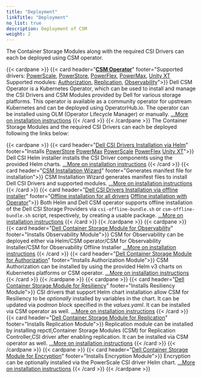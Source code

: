 ```yaml
---
title: "Deployment"
linkTitle: "Deployment"
no_list: true
description: Deployment of CSM
weight: 2
---
```


The Container Storage Modules along with the required CSI Drivers can each be deployed using CSM operator.

{{< cardpane >}}
  {{< card header="[**CSM Operator**](csmoperator/)"
          footer="Supported drivers: [PowerScale](csmoperator/drivers/powerscale/), [PowerStore](csmoperator/drivers/powerstore/), [PowerFlex](csmoperator/drivers/powerflex/), [PowerMax](csmoperator/drivers/powermax/), [Unity XT](csmoperator/drivers/unity/) <br> Supported modules: [Authorization](csmoperator/modules/authorization/), [Replication](csmoperator/modules/replication/), [Observability](csmoperator/modules/observability/)">}}
  Dell CSM Operator is a Kubernetes Operator, which can be used to install and manage the CSI Drivers and CSM Modules provided by Dell for various storage platforms. This operator is available as a community operator for upstream Kubernetes and can be deployed using OperatorHub.io. The operator can be installed using OLM (Operator Lifecycle Manager) or manually.
[...More on installation instructions](csmoperator/)
  {{< /card >}}
{{< /cardpane >}}
The Container Storage Modules and the required CSI Drivers can each be deployed following the links below:


{{< cardpane >}}
  {{< card header="[Dell CSI Drivers Installation via Helm](helm/drivers)"
          footer="Installs [PowerStore](helm/drivers/installation/powerstore/) [PowerMax](helm/drivers/installation/powermax/) [PowerScale](helm/drivers/installation/isilon/) [PowerFlex](helm/drivers/installation/powerflex/) [Unity XT](helm/drivers/installation/unity/)">}}
   Dell CSI Helm installer installs the CSI Driver components using the provided Helm charts.
   [...More on installation instructions](helm/drivers/installation/)
  {{< /card >}}
  {{< card header="[CSM Installation Wizard](csminstallationwizard/)"
          footer="Generates manifest file for installation">}}
   CSM Installation Wizard generates manifest files to install Dell CSI Drivers and supported modules.
   [...More on installation instructions](csminstallationwizard)
  {{< /card >}}
   {{< card header="[Dell CSI Drivers Installation via offline installer](offline/)"
          footer="[Offline installation for all drivers](offline/) [Offline installation with Operator](csmoperator/#offline-bundle-installation-on-a-cluster-without-olm)">}}
  Both Helm and Dell CSM operator supports offline installation of the Dell CSI Storage Providers via `csi-offline-bundle.sh` or `csm-offline-bundle.sh` script, respectively, by creating a usable package.
   [...More on installation instructions](offline/drivers)
  {{< /card >}}
{{< /cardpane >}}
{{< cardpane >}}
  {{< card header="[Dell Container Storage Module for Observability](helm/modules/installation/observability/)"
          footer="Installs Observability Module">}}
  CSM for Observability can be deployed either via Helm/CSM operator/CSM for Observability Installer/CSM for Observability Offline Installer
  [...More on installation instructions](helm/modules/installation/observability/)
  {{< /card >}}
   {{< card header="[Dell Container Storage Module for Authorization](helm/modules/installation/authorization/)"
          footer="Installs Authorization Module">}}
  CSM Authorization can be installed by using the provided Helm v3 charts on Kubernetes platforms or CSM operator. 
  [...More on installation instructions](helm/modules/installation/authorization/)
  {{< /card >}}
{{< /cardpane >}}
{{< cardpane >}}
  {{< card header="[Dell Container Storage Module for Resiliency](helm/modules/installation/resiliency)"
          footer="Installs Resiliency Module">}}
  CSI drivers that support Helm chart installation allow CSM for Resiliency to be _optionally_ installed by variables in the chart. It can be updated via _podmon_ block specified in the _values.yaml_. It can be installed via CSM operator as well. 
  [...More on installation instructions](helm/modules/installation/resiliency)
  {{< /card >}}
   {{< card header="[Dell Container Storage Module for Replication](helm/modules/installation/replication)"
          footer="Installs Replication Module">}}
  Replication module can be installed by installing repctl,Container Storage Modules (CSM) for Replication Controller,CSI driver after enabling replication. It can be installed via CSM operator as well.
   [...More on installation instructions](helm/modules/installation/replication)
  {{< /card >}}
{{< /cardpane >}}
{{< cardpane >}}
  {{< card header="[Dell Container Storage Module for Encryption](helm/modules/installation/encryption)"
          footer="Installs Encryption Module">}}
  Encryption can be optionally installed via the PowerScale CSI driver Helm chart.
   [...More on installation instructions](helm/modules/installation/encryption)
  {{< /card >}}
{{< /cardpane >}}
